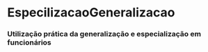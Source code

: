# EspecilizacaoGeneralizacao
### Utilização prática da generalização e especialização em funcionários
